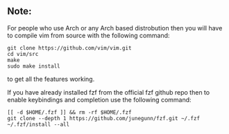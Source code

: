 ## Note:

For people who use Arch or any Arch based distrobution then you will have to compile
vim from source with the following command:

    git clone https://github.com/vim/vim.git
    cd vim/src
    make
    sudo make install

to get all the features working.

If you have already installed fzf from the official fzf github repo then to enable keybindings and completion use the following command:

    [[ -d $HOME/.fzf ]] && rm -rf $HOME/.fzf
    git clone --depth 1 https://github.com/junegunn/fzf.git ~/.fzf
    ~/.fzf/install --all
